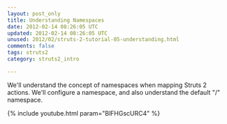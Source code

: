 ```yaml
---           
layout: post_only
title: Understanding Namespaces
date: 2012-02-14 08:26:05 UTC
updated: 2012-02-14 08:26:05 UTC
unused: 2012/02/struts-2-tutorial-05-understanding.html
comments: false
tags: struts2
category: struts2_intro

---
```


We'll understand the concept of namespaces when mapping Struts 2 actions. We'll configure a namespace, and also understand the default "/" namespace.

{% include youtube.html param="BlFHGscURC4" %}